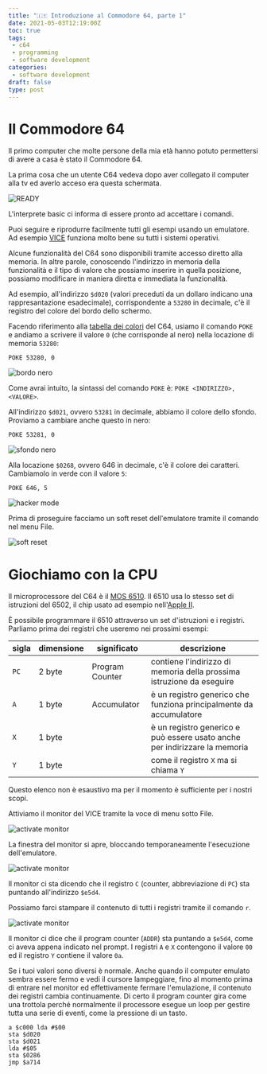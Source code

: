 ```yaml
---
title: "🇮🇹 Introduzione al Commodore 64, parte 1"
date: 2021-05-03T12:19:00Z
toc: true
tags:
 - c64
 - programming
 - software development
categories:
 - software development
draft: false
type: post
---
```


# Il Commodore 64

Il primo computer che molte persone della mia età hanno potuto permettersi di
avere a casa è stato il Commodore 64.

La prima cosa che un utente C64 vedeva dopo aver collegato il computer alla tv
ed averlo acceso era questa schermata.

![READY](/images/posts/c64-ready.png)

L'interprete basic ci informa di essere pronto ad accettare i comandi.

Puoi seguire e riprodurre facilmente tutti gli esempi usando un emulatore. Ad
esempio [VICE](https://vice-emu.sourceforge.io/) funziona molto bene su tutti i
sistemi operativi.

Alcune funzionalità del C64 sono disponibili tramite accesso diretto alla
memoria.  In altre parole, conoscendo l'indirizzo in memoria della funzionalità
e il tipo di valore che possiamo inserire in quella posizione, possiamo
modificare in maniera diretta e immediata la funzionalità.

Ad esempio, all'indirizzo `$d020` (valori preceduti da un dollaro indicano una
rappresantazione esadecimale), corrispondente a `53280` in decimale, c'è il
registro del colore del bordo dello schermo. 

Facendo riferimento alla [tabella dei
colori](https://www.c64-wiki.com/wiki/Color) del C64, usiamo il comando `POKE`
e andiamo a scrivere il valore `0` (che corrisponde al nero) nella locazione di
memoria `53280`:

```basic
POKE 53280, 0
```

![bordo nero](/images/posts/c64-border.png)

Come avrai intuito, la sintassi del comando `POKE` è: 
`POKE <INDIRIZZO>, <VALORE>`.

All'indirizzo `$d021`, ovvero `53281` in decimale, abbiamo il colore dello
sfondo. Proviamo a cambiare anche questo in nero:

```basic
POKE 53281, 0
```

![sfondo nero](/images/posts/c64-background.png)

Alla locazione `$0268`, ovvero 646 in decimale, c'è il colore dei caratteri.
Cambiamolo in verde con il valore `5`:

```basic
POKE 646, 5
```

![hacker mode](/images/posts/c64-hacker.png)

Prima di proseguire facciamo un soft reset dell'emulatore tramite il comando
nel menu File.

![soft reset](/images/posts/c64-soft-reset.png)


# Giochiamo con la CPU

Il microprocessore del C64 è il [MOS
6510](https://en.wikipedia.org/wiki/MOS_Technology_6510). Il 6510 usa lo stesso
set di istruzioni del 6502, il chip usato ad esempio nell'[Apple
II](https://en.wikipedia.org/wiki/Apple_II).

È possibile programmare il 6510 attraverso un set d'istruzioni e i registri.
Parliamo prima dei registri che useremo nei prossimi esempi:

| sigla | dimensione | significato     | descrizione |
|-------|------------|-----------------|-------------|
| `PC`  | 2 byte     | Program Counter | contiene l'indirizzo di memoria della prossima istruzione da eseguire |
| `A`   | 1 byte     | Accumulator     | è un registro generico che funziona principalmente da accumulatore |
| `X`   | 1 byte     |                 | è un registro generico e può essere usato anche per indirizzare la memoria |
| `Y`   | 1 byte     |                 | come il registro `X` ma si chiama `Y` |

Questo elenco non è esaustivo ma per il momento è sufficiente per i nostri
scopi.

Attiviamo il monitor del VICE tramite la voce di menu sotto File.

![activate monitor](/images/posts/c64-activate-monitor.png)

La finestra del monitor si apre, bloccando temporaneamente l'esecuzione
dell'emulatore.  

![activate monitor](/images/posts/c64-monitor-pc.png)

Il monitor ci sta dicendo che il registro `C` (counter, abbreviazione di `PC`)
sta puntando all'indirizzo `$e5d4`.

Possiamo farci stampare il contenuto di tutti i registri tramite il comando `r`.

![activate monitor](/images/posts/c64-monitor-registers.png)

Il monitor ci dice che il program counter (`ADDR`) sta puntando a `$e5d4`, come
ci aveva appena indicato nel prompt.  I registri `A` e `X` contengono il valore
`00` ed il registro `Y` contiene il valore `0a`.

Se i tuoi valori sono diversi è normale. Anche quando il computer emulato
sembra essere fermo e vedi il cursore lampeggiare, fino al momento prima di
entrare nel monitor ed effettivamente fermare l'emulazione, il contenuto dei
registri cambia continuamente. Di certo il program counter gira come una
trottola perché normalmente il processore esegue un loop per gestire tutta una
serie di eventi, come la pressione di un tasto.

```
a $c000 lda #$00
sta $d020
sta $d021
lda #$05
sta $0286
jmp $a714
```

